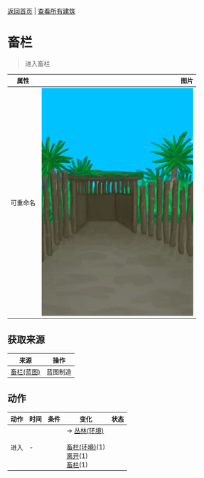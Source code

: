 [返回首页](index.md)   |  [查看所有建筑](building.md)
# 畜栏  
> 进入畜栏  
  
  属性  |   图片   
 ----  |  ----:   
 可重命名  |  ![](Sprite/Coop.png)   
  
## 获取来源  
来源  |  操作  
----  |  ----  
[畜栏(蓝图)](Bp_Enclosure.md)  |  蓝图制造  
## 动作  
动作  |  时间  |  条件  |  变化  |  状态  
----  |  ----  |  ----  |  ----  |  ----  
进入  |  -  |    |  → [丛林(环境)](Env_Jungle.md)<br><br>[畜栏(环境)](Env_Enclosure.md)(1)<br>[离开](EnclosureExit.md)(1)<br>[畜栏](Enclosure.md)(1)  |    
